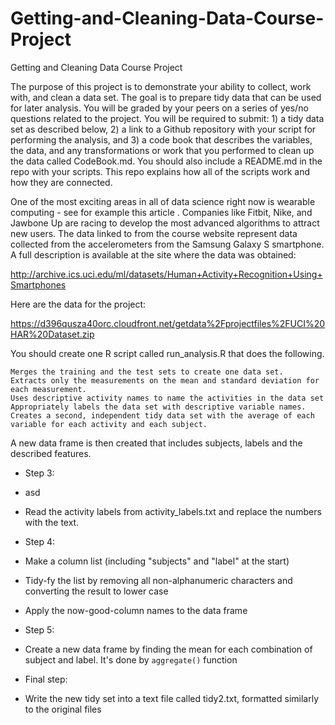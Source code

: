 Getting-and-Cleaning-Data-Course-Project
========================================

 Getting and Cleaning Data Course Project
   
The purpose of this project is to demonstrate your ability to collect, work with, and clean a data set. The goal is to prepare tidy data that can be used for later analysis. You will be graded by your peers on a series of yes/no questions related to the project. You will be required to submit: 1) a tidy data set as described below, 2) a link to a Github repository with your script for performing the analysis, and 3) a code book that describes the variables, the data, and any transformations or work that you performed to clean up the data called CodeBook.md. You should also include a README.md in the repo with your scripts. This repo explains how all of the scripts work and how they are connected. 

One of the most exciting areas in all of data science right now is wearable computing - see for example this article . Companies like Fitbit, Nike, and Jawbone Up are racing to develop the most advanced algorithms to attract new users. The data linked to from the course website represent data collected from the accelerometers from the Samsung Galaxy S smartphone. A full description is available at the site where the data was obtained:

http://archive.ics.uci.edu/ml/datasets/Human+Activity+Recognition+Using+Smartphones

Here are the data for the project:

https://d396qusza40orc.cloudfront.net/getdata%2Fprojectfiles%2FUCI%20HAR%20Dataset.zip

 You should create one R script called run_analysis.R that does the following. 

    Merges the training and the test sets to create one data set.
    Extracts only the measurements on the mean and standard deviation for each measurement. 
    Uses descriptive activity names to name the activities in the data set
    Appropriately labels the data set with descriptive variable names. 
    Creates a second, independent tidy data set with the average of each variable for each activity and each subject. 

 A new data frame is then created that includes subjects, labels and the described features.
* Step 3:
* asd
* Read the activity labels from activity_labels.txt and replace the numbers with the text.

* Step 4:
* Make a column list (including "subjects" and "label" at the start)
* Tidy-fy the list by removing all non-alphanumeric characters and converting the result to lower case
* Apply the now-good-column names to the data frame
* Step 5:
* Create a new data frame by finding the mean for each combination of subject and label. It's done by `aggregate()` function
* Final step:
* Write the new tidy set into a text file called tidy2.txt, formatted similarly to the original files
